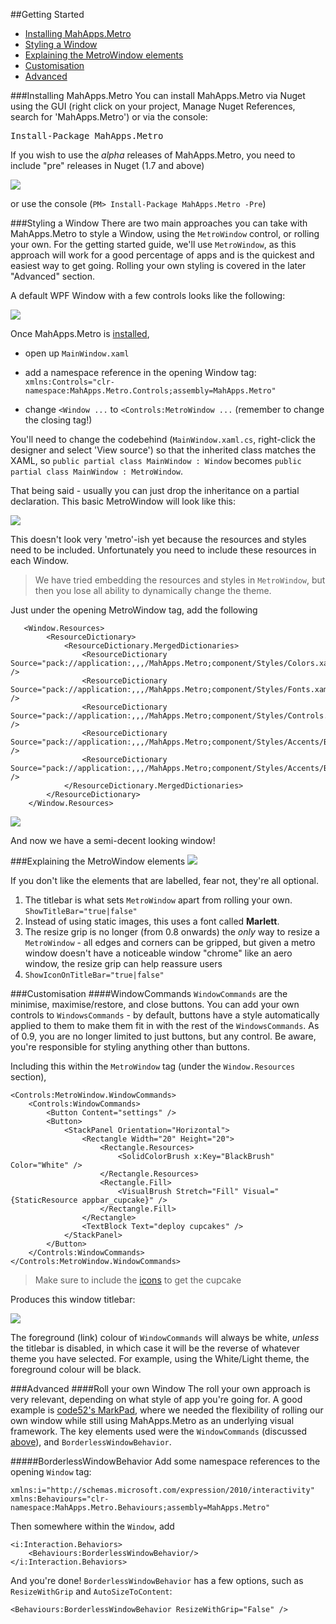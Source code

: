 ##Getting Started

- [Installing MahApps.Metro](#installing_mahappsmetro)
- [Styling a Window](#styling_a_window)
- [Explaining the MetroWindow elements](#explaining_the_metrowindow_elements)
- [Customisation](#customisation)
- [Advanced](#advanced)


###Installing MahApps.Metro
You can install MahApps.Metro via Nuget using the GUI (right click on your project, Manage Nuget References, search for 'MahApps.Metro') or via the console:

<pre class="nuget-button">Install-Package MahApps.Metro</pre>

If you wish to use the *alpha* releases of MahApps.Metro, you need to include "pre" releases in Nuget (1.7 and above) 

![](images/include_prerelease.png)

or use the console (`PM> Install-Package MahApps.Metro -Pre`)


###Styling a Window
There are two main approaches you can take with MahApps.Metro to style a Window, using the `MetroWindow` control, or rolling your own. For the getting started guide, we'll use `MetroWindow`, as this approach will work for a good percentage of apps and is the quickest and easiest way to get going. Rolling your own styling is covered in the later "Advanced" section.

A default WPF Window with a few controls looks like the following:

![](images/01_UnstyledWindow.png)

Once MahApps.Metro is [installed](#installing_mahappsmetro),

* open up `MainWindow.xaml`
* add a namespace reference in the opening Window tag:  
`xmlns:Controls="clr-namespace:MahApps.Metro.Controls;assembly=MahApps.Metro"`

* change `<Window ...` to `<Controls:MetroWindow ...` (remember to change the closing tag!)

You'll need to change the codebehind (`MainWindow.xaml.cs`, right-click the designer and select 'View source') so that the inherited class matches the XAML, so `public partial class MainWindow : Window` becomes `public partial class MainWindow : MetroWindow`.

That being said - usually you can just drop the inheritance on a partial declaration. This basic MetroWindow will look like this:

![](images/02_PartiallyStyledWindow.png)

This doesn't look very 'metro'-ish yet because the resources and styles need to be included. Unfortunately you need to include these resources in each Window.

> We have tried embedding the resources and styles in `MetroWindow`, but then you lose all ability to dynamically change the theme.

Just under the opening MetroWindow tag, add the following
	
	   <Window.Resources>
	        <ResourceDictionary>
	            <ResourceDictionary.MergedDictionaries>
	                <ResourceDictionary Source="pack://application:,,,/MahApps.Metro;component/Styles/Colors.xaml" />
	                <ResourceDictionary Source="pack://application:,,,/MahApps.Metro;component/Styles/Fonts.xaml" />
	                <ResourceDictionary Source="pack://application:,,,/MahApps.Metro;component/Styles/Controls.xaml" />
	                <ResourceDictionary Source="pack://application:,,,/MahApps.Metro;component/Styles/Accents/Blue.xaml" />
	                <ResourceDictionary Source="pack://application:,,,/MahApps.Metro;component/Styles/Accents/BaseLight.xaml" />
	            </ResourceDictionary.MergedDictionaries>
	        </ResourceDictionary>
	    </Window.Resources>
	
![](images/03_StyledWindow.png)

And now we have a semi-decent looking window!


###Explaining the MetroWindow elements
![](images/04_ExplainedStyledWindow.png)

If you don't like the elements that are labelled, fear not, they're all optional.

1. The titlebar is what sets `MetroWindow` apart from rolling your own. `ShowTitleBar="true|false"`
2. Instead of using static images, this uses a font called **Marlett**.
3. The resize grip is no longer (from 0.8 onwards) the *only* way to resize a `MetroWindow` - all edges and corners can be gripped, but given a metro window doesn't have a noticeable window "chrome" like an aero window, the resize grip can help reassure users
4. `ShowIconOnTitleBar="true|false"` 


###Customisation
####WindowCommands
`WindowCommands` are the minimise, maximise/restore, and close buttons. You can add your own controls to `WindowsCommands` - by default, buttons have a style automatically applied to them to make them fit in with the rest of the `WindowsCommands`. As of 0.9, you are no longer limited to just buttons, but any control. Be aware, you're responsible for styling anything other than buttons.

Including this within the `MetroWindow` tag (under the `Window.Resources` section),

	<Controls:MetroWindow.WindowCommands>
	    <Controls:WindowCommands>
	        <Button Content="settings" />
            <Button>
                <StackPanel Orientation="Horizontal">
                    <Rectangle Width="20" Height="20">
                        <Rectangle.Resources>
                            <SolidColorBrush x:Key="BlackBrush" Color="White" />
                        </Rectangle.Resources>
                        <Rectangle.Fill>
                            <VisualBrush Stretch="Fill" Visual="{StaticResource appbar_cupcake}" />
                        </Rectangle.Fill>
                    </Rectangle>
                    <TextBlock Text="deploy cupcakes" />
                </StackPanel>
            </Button>
        </Controls:WindowCommands>
	</Controls:MetroWindow.WindowCommands>

> Make sure to include the [icons](#icons) to get the cupcake

Produces this window titlebar:

![](images/05_WindowCommands.png)

The foreground (link) colour of `WindowCommands` will always be white, *unless* the titlebar is disabled, in which case it will be the reverse of whatever theme you have selected. For example, using the White/Light theme, the foreground colour will be black.


###Advanced
####Roll your own Window
The roll your own approach is very relevant, depending on what style of app you're going for. A good example is [code52's MarkPad](http://code52.org/DownmarkerWPF/), where we needed the flexibility of rolling our own window while still using MahApps.Metro as an underlying visual framework. The key elements used were the `WindowCommands` (discussed [above](#windowcommands)), and `BorderlessWindowBehavior`.

#####BorderlessWindowBehavior
Add some namespace references to the opening `Window` tag:

	xmlns:i="http://schemas.microsoft.com/expression/2010/interactivity"
	xmlns:Behaviours="clr-namespace:MahApps.Metro.Behaviours;assembly=MahApps.Metro"

Then somewhere within the `Window`, add

    <i:Interaction.Behaviors>
        <Behaviours:BorderlessWindowBehavior/>
    </i:Interaction.Behaviors>

And you're done! `BorderlessWindowBehavior` has a few options, such as `ResizeWithGrip` and `AutoSizeToContent`:

	<Behaviours:BorderlessWindowBehavior ResizeWithGrip="False" />